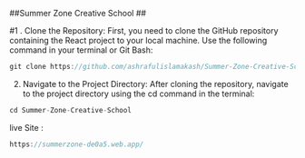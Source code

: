 

##Summer Zone Creative School ##

#1 . Clone the Repository: First, you need to clone the GitHub repository containing the React project to your local machine. Use the following command in your terminal or Git Bash:



```javascript
git clone https://github.com/ashrafulislamakash/Summer-Zone-Creative-School.git
```


2. Navigate to the Project Directory: After cloning the repository, navigate to the project directory using the cd command in the terminal:


```javascript
cd Summer-Zone-Creative-School
```


live Site : 
```javascript
https://summerzone-de0a5.web.app/
```
